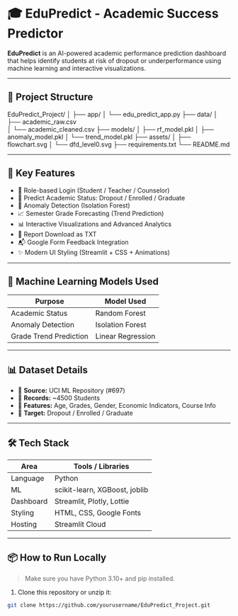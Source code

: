 # 🎓 EduPredict - Academic Success Predictor

**EduPredict** is an AI-powered academic performance prediction dashboard that helps identify students at risk of dropout or underperformance using machine learning and interactive visualizations.

---

## 📁 Project Structure
EduPredict_Project/
│
├── app/
│ └── edu_predict_app.py
├── data/
│ ├── academic_raw.csv  
│ └── academic_cleaned.csv
├── models/
│ ├── rf_model.pkl
│ ├── anomaly_model.pkl
│ └── trend_model.pkl
├── assets/
│ ├── flowchart.svg
│ └── dfd_level0.svg
├── requirements.txt
└── README.md

---

## 🚀 Key Features

- 🔐 Role-based Login (Student / Teacher / Counselor)
- 🔮 Predict Academic Status: Dropout / Enrolled / Graduate
- 🚨 Anomaly Detection (Isolation Forest)
- 📈 Semester Grade Forecasting (Trend Prediction)
- 📊 Interactive Visualizations and Advanced Analytics
- 📄 Report Download as TXT
- 📬 Google Form Feedback Integration
- ✨ Modern UI Styling (Streamlit + CSS + Animations)

---

## 🧠 Machine Learning Models Used

| Purpose                | Model Used           |
|------------------------|----------------------|
| Academic Status        | Random Forest        |
| Anomaly Detection      | Isolation Forest     |
| Grade Trend Prediction | Linear Regression    |

---

## 📊 Dataset Details

- 📌 **Source:** UCI ML Repository (#697)
- 👥 **Records:** ~4500 Students
- 🧾 **Features:** Age, Grades, Gender, Economic Indicators, Course Info
- 🎯 **Target:** Dropout / Enrolled / Graduate

---

## 🛠️ Tech Stack

| Area     | Tools / Libraries                |
|----------|----------------------------------|
| Language | Python                           |
| ML       | scikit-learn, XGBoost, joblib    |
| Dashboard| Streamlit, Plotly, Lottie        |
| Styling  | HTML, CSS, Google Fonts          |
| Hosting  | Streamlit Cloud                  |

---

## 📦 How to Run Locally

> Make sure you have Python 3.10+ and pip installed.

1. Clone this repository or unzip it:
```bash
git clone https://github.com/yourusername/EduPredict_Project.git

